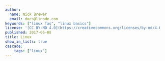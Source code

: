 ```yaml
---
author:
  name: Nick Brewer
  email: docs@linode.com
keywords: ["linux faq", "linux basics"]
license: '[CC BY-ND 4.0](https://creativecommons.org/licenses/by-nd/4.0)'
published: 2017-05-08
title: Linux
show_in_lists: true
cascade:
    tags: ["linux"]
---
```



